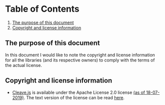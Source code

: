 # Table of Contents

1. [The purpose of this document](#Purpose-of-document)
2. [Copyright and license information](#Copyright-and-license-info)

## The purpose of this document <a name="Purpose-of-document"></a>

In this document I would like to note the copyright and license information for all the libraries (and its respective owners) to comply with the terms of the actual license. 

## Copyright and license information <a name="Copyright-and-license-info"></a>

* [Cleave.js](README.md) is available under the Apache License 2.0 license [(as of 18-07-2019)](https://github.com/nosir/cleave.js/blob/master/LICENSE). The text version of the license can be read [here](licenses/cleave.js/LICENSE.txt).